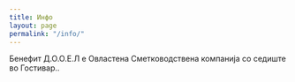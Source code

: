 ```yaml
---
title: Инфо
layout: page
permalink: "/info/"
---
```


Бенефит Д.О.О.Е.Л е Овластена Сметководствена компанија со седиште во Гостивар..
